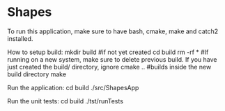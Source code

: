# Shapes

To run this application, make sure to have bash, cmake, make and catch2 installed.

How to setup build:
mkdir build #if not yet created
cd build
rm -rf * #If running on a new system, make sure to delete previous build. If you have just created  the build/ directory, ignore
cmake .. #builds inside the new build directory
make

Run the application:
cd build
./src/ShapesApp

Run the unit tests:
cd build
./tst/runTests